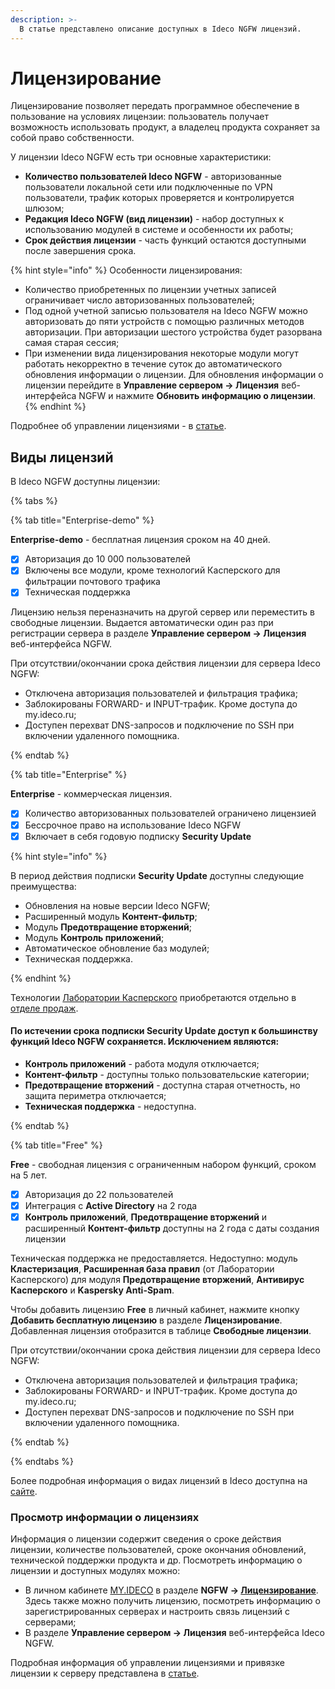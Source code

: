 ```yaml
---
description: >-
  В статье представлено описание доступных в Ideco NGFW лицензий.
---
```


# Лицензирование

Лицензирование позволяет передать программное обеспечение в пользование на условиях лицензии: пользователь получает возможность использовать продукт, а владелец продукта сохраняет за собой право собственности.

У лицензии Ideco NGFW есть три основные характеристики:

* **Количество пользователей Ideco NGFW** - авторизованные пользователи локальной сети или подключенные по VPN пользователи, трафик которых проверяется и контролируется шлюзом;
* **Редакция Ideco NGFW (вид лицензии)** - набор доступных к использованию модулей в системе и особенности их работы;
* **Срок действия лицензии** - часть функций остаются доступными после завершения срока.

{% hint style="info" %}
Особенности лицензирования:

* Количество приобретенных по лицензии учетных записей ограничивает число авторизованных пользователей;
* Под одной учетной записью пользователя на Ideco NGFW можно авторизовать до пяти устройств с помощью различных методов авторизации. При авторизации шестого устройства будет разорвана самая старая сессия;
* При изменении вида лицензирования некоторые модули могут работать некорректно в течение суток до автоматического обновления информации о лицензии. Для обновления информации о лицензии перейдите в **Управление сервером -> Лицензия** веб-интерфейса NGFW и нажмите **Обновить информацию о лицензии**.
{% endhint %}


Подробнее об управлении лицензиями - в [статье](/settings/server-management/license-management.md).

## Виды лицензий

В Ideco NGFW доступны лицензии:

{% tabs %}

{% tab title="Enterprise-demo" %}

**Enterprise-demo** - бесплатная лицензия сроком на 40 дней.

* [x] Авторизация до 10 000 пользователей
* [x] Включены все модули, кроме технологий Касперского для фильтрации почтового трафика
* [x] Техническая поддержка

Лицензию нельзя переназначить на другой сервер или переместить в свободные лицензии. Выдается автоматически один раз при регистрации сервера в разделе **Управление сервером -> Лицензия** веб-интерфейса NGFW.

При отсутствии/окончании срока действия лицензии для сервера Ideco NGFW:
* Отключена авторизация пользователей и фильтрация трафика;
* Заблокированы FORWARD- и INPUT-трафик. Кроме доступа до my.ideco.ru;
* Доступен перехват DNS-запросов и подключение по SSH при включении удаленного помощника.

{% endtab %}

{% tab title="Enterprise" %}

**Enterprise** - коммерческая лицензия.

* [x] Количество авторизованных пользователей ограничено лицензией
* [x] Бессрочное право на использование Ideco NGFW
* [x] Включает в себя годовую подписку **Security Update**

{% hint style="info" %}

В период действия подписки **Security Update** доступны следующие преимущества:

* Обновления на новые версии Ideco NGFW;
* Расширенный модуль **Контент-фильтр**;
* Модуль **Предотвращение вторжений**;
* Модуль **Контроль приложений**;
* Автоматическое обновление баз модулей;
* Техническая поддержка.

{% endhint %}

Технологии [Лаборатории Касперского](https://ideco.ru/kaspersky) приобретаются отдельно в [отделе продаж](https://ideco.ru/kontakty).

#### По истечении срока подписки **Security Update** доступ к большинству функций Ideco NGFW сохраняется. Исключением являются:

* **Контроль приложений** - работа модуля отключается;
* **Контент-фильтр** - доступны только пользовательские категории;
* **Предотвращение вторжений** - доступна старая отчетность, но защита периметра отключается;
* **Техническая поддержка** - недоступна.

{% endtab %}

{% tab title="Free" %}

**Free** - свободная лицензия с ограниченным набором функций, сроком на 5 лет.

* [x] Авторизация до 22 пользователей
* [x] Интеграция с **Active Directory** на 2 года
* [x] **Контроль приложений**, **Предотвращение вторжений** и расширенный **Контент-фильтр** доступны на 2 года с даты создания лицензии
  
Техническая поддержка не предоставляется. Недоступно: модуль **Кластеризация**, **Расширенная база правил** (от Лаборатории Касперского) для модуля **Предотвращение вторжений**, **Антивирус Касперского** и **Kaspersky Anti-Spam**.

Чтобы добавить лицензию **Free** в личный кабинет, нажмите кнопку **Добавить бесплатную лицензию** в разделе **Лицензирование**. Добавленная лицензия отобразится в таблице **Свободные лицензии**.

При отсутствии/окончании срока действия лицензии для сервера Ideco NGFW:
* Отключена авторизация пользователей и фильтрация трафика;
* Заблокированы FORWARD- и INPUT-трафик. Кроме доступа до my.ideco.ru;
* Доступен перехват DNS-запросов и подключение по SSH при включении удаленного помощника.

{% endtab %}

{% endtabs %}

Более подробная информация о видах лицензий в Ideco доступна на [сайте](https://ideco.ru/sravnenie-versiy).

### Просмотр информации о лицензиях

Информация о лицензии содержит сведения о сроке действия лицензии, количестве пользователей, сроке окончания обновлений, технической поддержки продукта и др. Посмотреть информацию о лицензии и доступных модулях можно:

* В личном кабинете [MY.IDECO](/settings-my/README.md) в разделе **NGFW -> [Лицензирование](https://my.ideco.ru)**. Здесь также можно получить лицензию, посмотреть информацию о зарегистрированных серверах и настроить связь лицензий с серверами;
* В разделе **Управление сервером -> Лицензия** веб-интерфейса Ideco NGFW.

Подробная информация об управлении лицензиями и привязке лицензии к серверу представлена в [статье](/settings/server-management/license-management.md).
